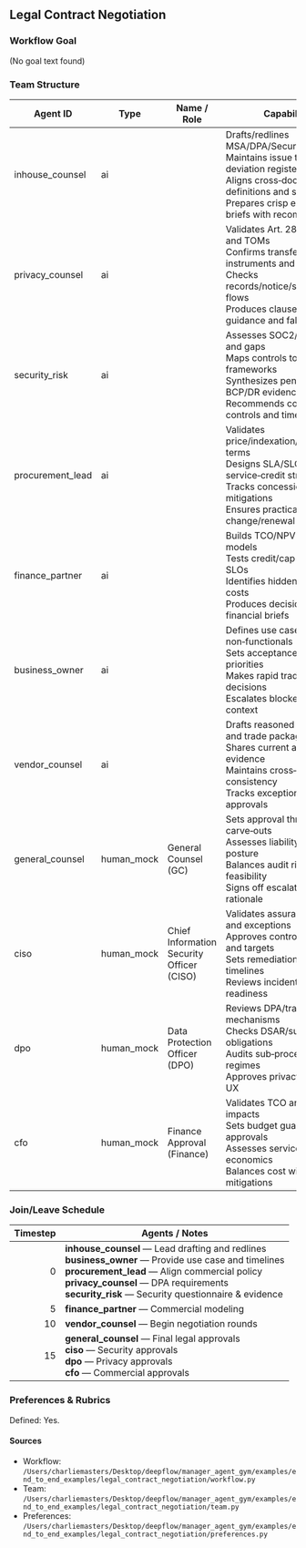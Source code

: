 ## Legal Contract Negotiation

### Workflow Goal

(No goal text found)

### Team Structure

| Agent ID | Type | Name / Role | Capabilities |
|---|---|---|---|
| inhouse_counsel | ai |  | Drafts/redlines MSA/DPA/Security schedules<br>Maintains issue table and deviation register<br>Aligns cross‑document definitions and scope<br>Prepares crisp escalation briefs with recommendations |
| privacy_counsel | ai |  | Validates Art. 28(3) terms and TOMs<br>Confirms transfer instruments and DPAs<br>Checks records/notice/sub‑processor flows<br>Produces clause‑level guidance and fallbacks |
| security_risk | ai |  | Assesses SOC2/ISO scope and gaps<br>Maps controls to ISO/NCSC frameworks<br>Synthesizes pen‑test and BCP/DR evidence<br>Recommends compensating controls and timelines |
| procurement_lead | ai |  | Validates price/indexation/payment terms<br>Designs SLA/SLO service‑credit structures<br>Tracks concessions vs mitigations<br>Ensures practical change/renewal mechanics |
| finance_partner | ai |  | Builds TCO/NPV sensitivity models<br>Tests credit/cap structures vs SLOs<br>Identifies hidden and lifecycle costs<br>Produces decision‑ready financial briefs |
| business_owner | ai |  | Defines use cases and non‑functionals<br>Sets acceptance criteria and priorities<br>Makes rapid trade‑off decisions<br>Escalates blockers with context |
| vendor_counsel | ai |  | Drafts reasoned responses and trade packages<br>Shares current assurance evidence<br>Maintains cross‑doc consistency<br>Tracks exceptions and approvals |
| general_counsel | human_mock | General Counsel (GC) | Sets approval thresholds and carve‑outs<br>Assesses liability/indemnity posture<br>Balances audit rights vs feasibility<br>Signs off escalations with rationale |
| ciso | human_mock | Chief Information Security Officer (CISO) | Validates assurance scope and exceptions<br>Approves control mappings and targets<br>Sets remediation owners and timelines<br>Reviews incident/BCP readiness |
| dpo | human_mock | Data Protection Officer (DPO) | Reviews DPA/transfer mechanisms<br>Checks DSAR/support obligations<br>Audits sub‑processor regimes<br>Approves privacy notices and UX |
| cfo | human_mock | Finance Approval (Finance) | Validates TCO and cash‑flow impacts<br>Sets budget guardrails and approvals<br>Assesses service‑credit economics<br>Balances cost with risk mitigations |

### Join/Leave Schedule

| Timestep | Agents / Notes |
|---:|---|
| 0 | **inhouse_counsel** — Lead drafting and redlines<br>**business_owner** — Provide use case and timelines<br>**procurement_lead** — Align commercial policy<br>**privacy_counsel** — DPA requirements<br>**security_risk** — Security questionnaire & evidence |
| 5 | **finance_partner** — Commercial modeling |
| 10 | **vendor_counsel** — Begin negotiation rounds |
| 15 | **general_counsel** — Final legal approvals<br>**ciso** — Security approvals<br>**dpo** — Privacy approvals<br>**cfo** — Commercial approvals |

### Preferences & Rubrics

Defined: Yes.

#### Sources

- Workflow: `/Users/charliemasters/Desktop/deepflow/manager_agent_gym/examples/end_to_end_examples/legal_contract_negotiation/workflow.py`
- Team: `/Users/charliemasters/Desktop/deepflow/manager_agent_gym/examples/end_to_end_examples/legal_contract_negotiation/team.py`
- Preferences: `/Users/charliemasters/Desktop/deepflow/manager_agent_gym/examples/end_to_end_examples/legal_contract_negotiation/preferences.py`

